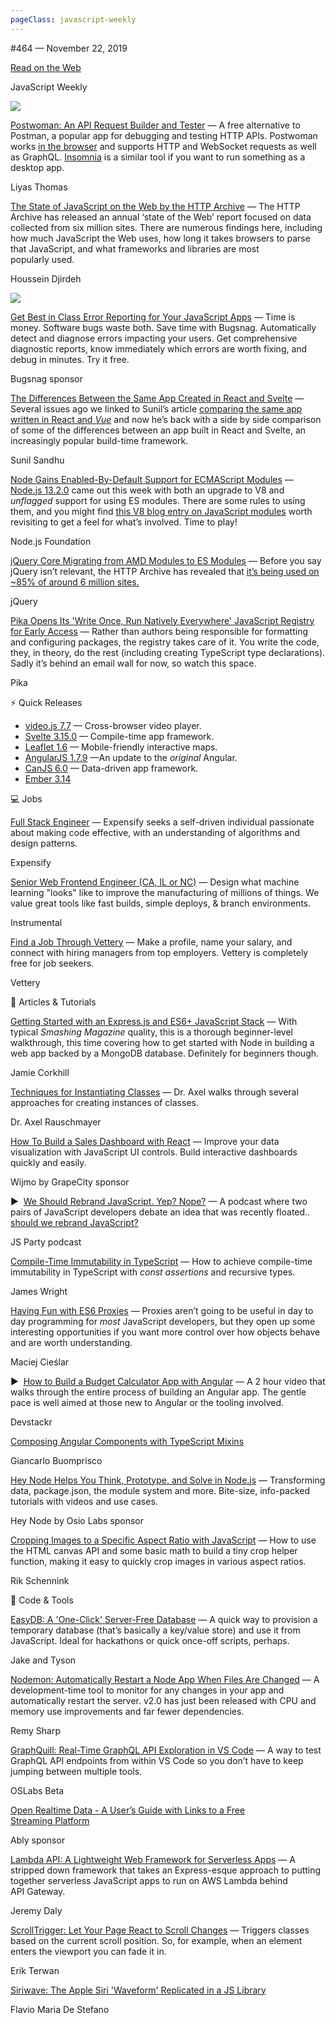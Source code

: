 ```yaml
---
pageClass: javascript-weekly
---
```


<!-- left/right splitbar -->
  

#464 — November 22, 2019

[Read on the Web](https://javascriptweekly.com/link/80415/web)

<!-- masthead -->
 

JavaScript Weekly

 
[![](https://res.cloudinary.com/cpress/image/upload/w_1280,e_sharpen:60/avtqcarajmtklwsfyb6i.jpg)](https://javascriptweekly.com/link/80429/web)
 
 

[Postwoman: An API Request Builder and Tester](https://javascriptweekly.com/link/80429/web "github.com") — A free alternative to Postman, a popular app for debugging and testing HTTP APIs. Postwoman works [in the browser](https://javascriptweekly.com/link/80430/web) and supports HTTP and WebSocket requests as well as GraphQL. [Insomnia](https://javascriptweekly.com/link/80431/web) is a similar tool if you want to run something as a desktop app.

Liyas Thomas

 

[The State of JavaScript on the Web by the HTTP Archive](https://javascriptweekly.com/link/80432/web "almanac.httparchive.org") — The HTTP Archive has released an annual ‘state of the Web’ report focused on data collected from six million sites. There are numerous findings here, including how much JavaScript the Web uses, how long it takes browsers to parse that JavaScript, and what frameworks and libraries are most popularly used.

Houssein Djirdeh

 
[![](https://copm.s3.amazonaws.com/9cebd20b.png)](https://javascriptweekly.com/link/80416/web)

[Get Best in Class Error Reporting for Your JavaScript Apps](https://javascriptweekly.com/link/80416/web "www.bugsnag.com") — Time is money. Software bugs waste both. Save time with Bugsnag. Automatically detect and diagnose errors impacting your users. Get comprehensive diagnostic reports, know immediately which errors are worth fixing, and debug in minutes. Try it free.

Bugsnag sponsor

 

[The Differences Between the Same App Created in React and Svelte](https://javascriptweekly.com/link/80433/web "t.co") — Several issues ago we linked to Sunil’s article [comparing the same app written in React and _Vue_](https://javascriptweekly.com/link/80434/web) and now he’s back with a side by side comparison of some of the differences between an app built in React and Svelte, an increasingly popular build-time framework.

Sunil Sandhu

 

[Node Gains Enabled-By-Default Support for ECMAScript Modules](https://javascriptweekly.com/link/80435/web "medium.com") — [Node.js 13.2.0](https://javascriptweekly.com/link/80436/web) came out this week with both an upgrade to V8 and _unflagged_ support for using ES modules. There are some rules to using them, and you might find [this V8 blog entry on JavaScript modules](https://javascriptweekly.com/link/80437/web) worth revisiting to get a feel for what’s involved. Time to play\!

Node.js Foundation

 

[jQuery Core Migrating from AMD Modules to ES Modules](https://javascriptweekly.com/link/80438/web "github.com") — Before you say jQuery isn’t relevant, the HTTP Archive has revealed that [it’s being used on \~85\% of around 6 million sites.](https://javascriptweekly.com/link/80439/web)

jQuery

 

[Pika Opens Its 'Write Once, Run Natively Everywhere' JavaScript Registry for Early Access](https://javascriptweekly.com/link/80440/web "www.pika.dev") — Rather than authors being responsible for formatting and configuring packages, the registry takes care of it. You write the code, they, in theory, do the rest \(including creating TypeScript type declarations\). Sadly it’s behind an email wall for now, so watch this space.

Pika

 
<!-- normal content section -->
 

⚡️ Quick Releases

- [video.js 7.7](https://javascriptweekly.com/link/80417/web) — Cross-browser video player.
- [Svelte 3.15.0](https://javascriptweekly.com/link/80418/web) — Compile-time app framework.
- [Leaflet 1.6](https://javascriptweekly.com/link/80419/web) — Mobile-friendly interactive maps.
- [AngularJS 1.7.9](https://javascriptweekly.com/link/80420/web) —An update to the _original_ Angular.
- [CanJS 6.0](https://javascriptweekly.com/link/80421/web) — Data-driven app framework.
- [Ember 3.14](https://javascriptweekly.com/link/80422/web)

 

💻 Jobs

 

[Full Stack Engineer](https://javascriptweekly.com/link/80423/web "we.are.expensify.com") — Expensify seeks a self-driven individual passionate about making code effective, with an understanding of algorithms and design patterns.

Expensify

 

[Senior Web Frontend Engineer \(CA, IL or NC\)](https://javascriptweekly.com/link/80428/web "hire.withgoogle.com") — Design what machine learning "looks" like to improve the manufacturing of millions of things. We value great tools like fast builds, simple deploys, \& branch environments.

Instrumental

 

[Find a Job Through Vettery](https://javascriptweekly.com/link/80424/web "www.vettery.com") — Make a profile, name your salary, and connect with hiring managers from top employers. Vettery is completely free for job seekers.

Vettery

 

📘 Articles \& Tutorials

 

[Getting Started with an Express.js and ES6+ JavaScript Stack](https://javascriptweekly.com/link/80441/web "www.smashingmagazine.com") — With typical _Smashing Magazine_ quality, this is a thorough beginner-level walkthrough, this time covering how to get started with Node in building a web app backed by a MongoDB database. Definitely for beginners though.

Jamie Corkhill

 

[Techniques for Instantiating Classes](https://javascriptweekly.com/link/80442/web "2ality.com") — Dr. Axel walks through several approaches for creating instances of classes.

Dr. Axel Rauschmayer

 

[How To Build a Sales Dashboard with React](https://javascriptweekly.com/link/80425/web "www.grapecity.com") — Improve your data visualization with JavaScript UI controls. Build interactive dashboards quickly and easily.

Wijmo by GrapeCity sponsor

 

▶  [We Should Rebrand JavaScript. Yep\? Nope\?](https://javascriptweekly.com/link/80443/web "changelog.com") — A podcast where two pairs of JavaScript developers debate an idea that was recently floated.. [should we rebrand JavaScript\?](https://javascriptweekly.com/link/80444/web)

JS Party podcast

 

[Compile-Time Immutability in TypeScript](https://javascriptweekly.com/link/80445/web "www.sitepoint.com") — How to achieve compile-time immutability in TypeScript with _const assertions_ and recursive types.

James Wright

 

[Having Fun with ES6 Proxies](https://javascriptweekly.com/link/80446/web "blog.logrocket.com") — Proxies aren’t going to be useful in day to day programming for _most_ JavaScript developers, but they open up some interesting opportunities if you want more control over how objects behave and are worth understanding.

Maciej Cieślar

 

▶  [How to Build a Budget Calculator App with Angular](https://javascriptweekly.com/link/80447/web "www.youtube.com") — A 2 hour video that walks through the entire process of building an Angular app. The gentle pace is well aimed at those new to Angular or the tooling involved.

Devstackr

 

[Composing Angular Components with TypeScript Mixins](https://javascriptweekly.com/link/80448/web "blog.bitsrc.io")

Giancarlo Buomprisco

 

[Hey Node Helps You Think, Prototype, and Solve in Node.js](https://javascriptweekly.com/link/80426/web "heynode.com") — Transforming data, package.json, the module system and more. Bite-size, info-packed tutorials with videos and use cases.

Hey Node by Osio Labs sponsor

 

[Cropping Images to a Specific Aspect Ratio with JavaScript](https://javascriptweekly.com/link/80449/web "pqina.nl") — How to use the HTML canvas API and some basic math to build a tiny crop helper function, making it easy to quickly crop images in various aspect ratios.

Rik Schennink

 

🔧 Code \& Tools

 

[EasyDB: A 'One-Click' Server-Free Database](https://javascriptweekly.com/link/80450/web "easydb.io") — A quick way to provision a temporary database \(that’s basically a key/value store\) and use it from JavaScript. Ideal for hackathons or quick once-off scripts, perhaps.

Jake and Tyson

 

[Nodemon: Automatically Restart a Node App When Files Are Changed](https://javascriptweekly.com/link/80451/web "github.com") — A development-time tool to monitor for any changes in your app and automatically restart the server. v2.0 has just been released with CPU and memory use improvements and far fewer dependencies.

Remy Sharp

 

[GraphQuill: Real-Time GraphQL API Exploration in VS Code](https://javascriptweekly.com/link/80452/web "github.com") — A way to test GraphQL API endpoints from within VS Code so you don’t have to keep jumping between multiple tools.

OSLabs Beta

 

[Open Realtime Data \- A User’s Guide with Links to a Free Streaming Platform](https://javascriptweekly.com/link/80427/web "www.ably.io")

Ably sponsor

 

[Lambda API: A Lightweight Web Framework for Serverless Apps](https://javascriptweekly.com/link/80453/web "github.com") — A stripped down framework that takes an Express-esque approach to putting together serverless JavaScript apps to run on AWS Lambda behind API Gateway.

Jeremy Daly

 

[ScrollTrigger: Let Your Page React to Scroll Changes](https://javascriptweekly.com/link/80454/web "github.com") — Triggers classes based on the current scroll position. So, for example, when an element enters the viewport you can fade it in.

Erik Terwan

 

[Siriwave: The Apple Siri 'Waveform' Replicated in a JS Library](https://javascriptweekly.com/link/80455/web "github.com")

Flavio Maria De Stefano
